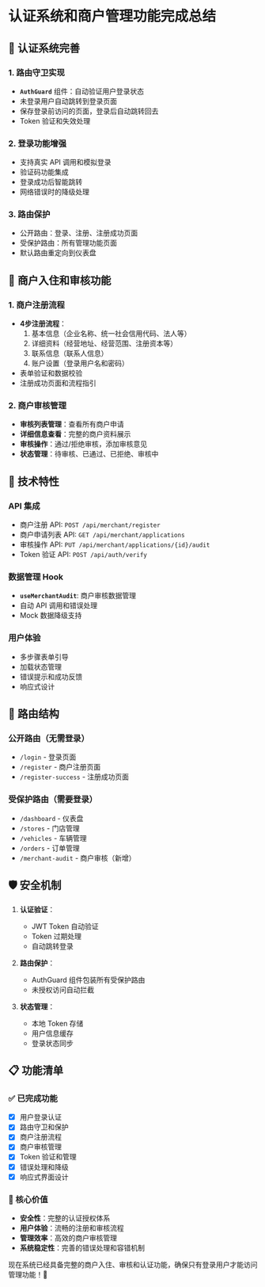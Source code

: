 # 认证系统和商户管理功能完成总结

## 🔐 认证系统完善

### 1. 路由守卫实现
- **`AuthGuard`** 组件：自动验证用户登录状态
- 未登录用户自动跳转到登录页面
- 保存登录前访问的页面，登录后自动跳转回去
- Token 验证和失效处理

### 2. 登录功能增强
- 支持真实 API 调用和模拟登录
- 验证码功能集成
- 登录成功后智能跳转
- 网络错误时的降级处理

### 3. 路由保护
- 公开路由：登录、注册、注册成功页面
- 受保护路由：所有管理功能页面
- 默认路由重定向到仪表盘

## 🏢 商户入住和审核功能

### 1. 商户注册流程
- **4步注册流程**：
  1. 基本信息（企业名称、统一社会信用代码、法人等）
  2. 详细资料（经营地址、经营范围、注册资本等）
  3. 联系信息（联系人信息）
  4. 账户设置（登录用户名和密码）
- 表单验证和数据校验
- 注册成功页面和流程指引

### 2. 商户审核管理
- **审核列表管理**：查看所有商户申请
- **详细信息查看**：完整的商户资料展示
- **审核操作**：通过/拒绝审核，添加审核意见
- **状态管理**：待审核、已通过、已拒绝、审核中

## 🔧 技术特性

### API 集成
- 商户注册 API: `POST /api/merchant/register`
- 商户申请列表 API: `GET /api/merchant/applications`
- 审核操作 API: `PUT /api/merchant/applications/{id}/audit`
- Token 验证 API: `POST /api/auth/verify`

### 数据管理 Hook
- **`useMerchantAudit`**: 商户审核数据管理
- 自动 API 调用和错误处理
- Mock 数据降级支持

### 用户体验
- 多步骤表单引导
- 加载状态管理
- 错误提示和成功反馈
- 响应式设计

## 🚀 路由结构

### 公开路由（无需登录）
- `/login` - 登录页面
- `/register` - 商户注册页面
- `/register-success` - 注册成功页面

### 受保护路由（需要登录）
- `/dashboard` - 仪表盘
- `/stores` - 门店管理
- `/vehicles` - 车辆管理
- `/orders` - 订单管理
- `/merchant-audit` - 商户审核（新增）

## 🛡️ 安全机制

1. **认证验证**：
   - JWT Token 自动验证
   - Token 过期处理
   - 自动跳转登录

2. **路由保护**：
   - AuthGuard 组件包装所有受保护路由
   - 未授权访问自动拦截

3. **状态管理**：
   - 本地 Token 存储
   - 用户信息缓存
   - 登录状态同步

## 📋 功能清单

### ✅ 已完成功能
- [x] 用户登录认证
- [x] 路由守卫和保护
- [x] 商户注册流程
- [x] 商户审核管理
- [x] Token 验证和管理
- [x] 错误处理和降级
- [x] 响应式界面设计

### 🎯 核心价值
- **安全性**：完整的认证授权体系
- **用户体验**：流畅的注册和审核流程
- **管理效率**：高效的商户审核管理
- **系统稳定性**：完善的错误处理和容错机制

现在系统已经具备完整的商户入住、审核和认证功能，确保只有登录用户才能访问管理功能！🎉